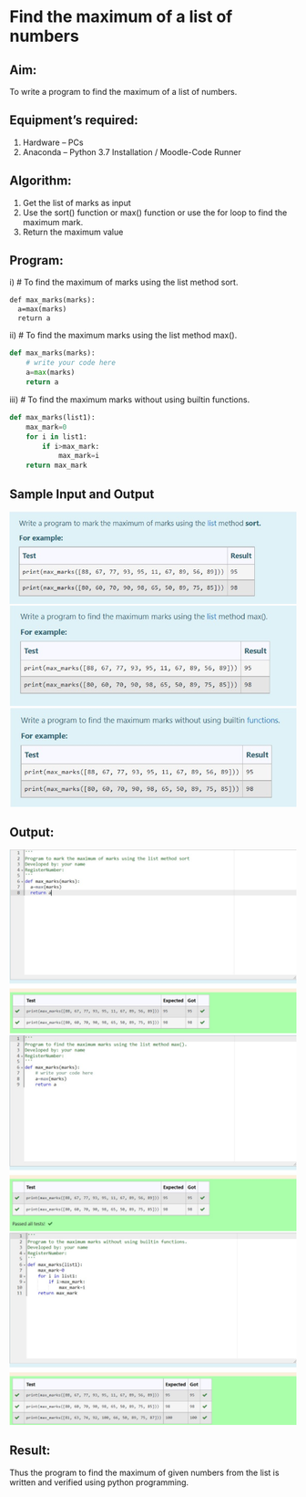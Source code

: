# Find the maximum of a list of numbers
## Aim:
To write a program to find the maximum of a list of numbers.
## Equipment’s required:
1.	Hardware – PCs
2.	Anaconda – Python 3.7 Installation / Moodle-Code Runner
## Algorithm:
1.	Get the list of marks as input
2.	Use the sort() function or max() function or use the for loop to find the maximum mark.
3.	Return the maximum value
## Program:

i)	# To find the maximum of marks using the list method sort.
~~~
def max_marks(marks):
  a=max(marks)
  return a
~~~

ii)	# To find the maximum marks using the list method max().
~~~Python
def max_marks(marks):
    # write your code here
    a=max(marks)
    return a
~~~

iii) # To find the maximum marks without using builtin functions.
~~~Python
def max_marks(list1):
    max_mark=0
    for i in list1:
        if i>max_mark:
            max_mark=i
    return max_mark
~~~
## Sample Input and Output
![GitHub Logo](q1.jpg)
![GitHub Logo](q2.jpg)
![GitHub Logo](q3.jpg)

## Output:
![GitHub Logo](a1.jpg)
![GitHub Logo](a2.jpg)
![GitHub Logo](a3.jpg)

## Result:
Thus the program to find the maximum of given numbers from the list is written and verified using python programming.